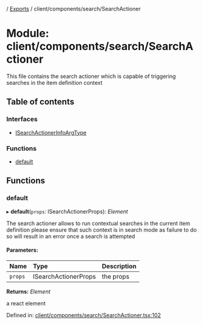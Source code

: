 [](../README.md) / [Exports](../modules.md) / client/components/search/SearchActioner

# Module: client/components/search/SearchActioner

This file contains the search actioner which is capable of triggering searches
in the item definition context

## Table of contents

### Interfaces

- [ISearchActionerInfoArgType](../interfaces/client_components_search_searchactioner.isearchactionerinfoargtype.md)

### Functions

- [default](client_components_search_searchactioner.md#default)

## Functions

### default

▸ **default**(`props`: ISearchActionerProps): *Element*

The search actioner allows to run contextual searches in the current item definition
please ensure that such context is in search mode as failure to do so will result
in an error once a search is attempted

#### Parameters:

Name | Type | Description |
:------ | :------ | :------ |
`props` | ISearchActionerProps | the props   |

**Returns:** *Element*

a react element

Defined in: [client/components/search/SearchActioner.tsx:102](https://github.com/onzag/itemize/blob/28218320/client/components/search/SearchActioner.tsx#L102)
